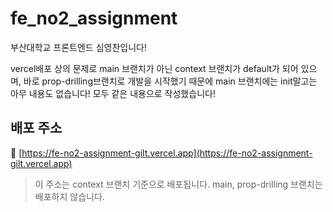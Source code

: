# fe_no2_assignment
부산대학교 프론트엔드 심영찬입니다!

vercel배포 상의 문제로 main 브랜치가 아닌 context 브랜치가 default가 되어 있으며,
바로 prop-drilling브랜치로 개발을 시작했기 때문에 main 브랜치에는 init말고는 아무 내용도 없습니다!
모두 같은 내용으로 작성했습니다!

## 배포 주소

🔗 [https://fe-no2-assignment-gilt.vercel.app](https://fe-no2-assignment-gilt.vercel.app)

> 이 주소는 context 브랜치 기준으로 배포됩니다.
> main, prop-drilling 브랜치는 배포하지 않습니다.
